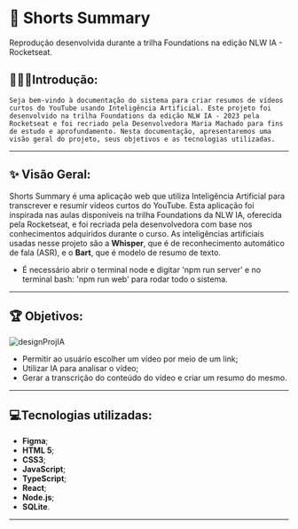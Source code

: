 # 🎥 Shorts Summary

Reprodução desenvolvida durante a trilha Foundations na edição NLW IA - Rocketseat.

## 👨🏽‍💻**Introdução:**

`Seja bem-vindo à documentação do sistema para criar resumos de vídeos curtos do YouTube usando Inteligência Artificial. Este projeto foi desenvolvido na trilha Foundations da edição NLW IA - 2023 pela Rocketseat e foi recriado pela Desenvolvedora Maria Machado para fins de estudo e aprofundamento. Nesta documentação, apresentaremos uma visão geral do projeto, seus objetivos e as tecnologias utilizadas.`

---

## ✨ Visão Geral:

Shorts Summary é uma aplicação web que utiliza Inteligência Artificial para transcrever e resumir vídeos curtos do YouTube. Esta aplicação foi inspirada nas aulas disponíveis na trilha Foundations da NLW IA, oferecida pela Rocketseat, e foi recriada pela desenvolvedora com base nos conhecimentos adquiridos durante o curso. As inteligências artificiais usadas nesse projeto são a **Whisper**, que é de reconhecimento automático de fala (ASR), e o **Bart**, que é modelo de resumo de texto.

- É necessário abrir o terminal node e digitar 'npm run server' e no terminal bash: 'npm run web' para rodar todo o sistema.

---

## 🏆 Objetivos:
![designProjIA](https://github.com/MaaMachado/shortsSummary/assets/102763421/c4b19acf-b07c-4d65-93a8-3f50c8ee2be0)
- Permitir ao usuário escolher um vídeo por meio de um link;
- Utilizar IA para analisar o vídeo; 
- Gerar a transcrição do conteúdo do vídeo e criar um resumo do mesmo.

---

## 💻Tecnologias utilizadas:

- **Figma**;
- **HTML 5**;
- **CSS3**;
- **JavaScript**;
- **TypeScript**;
- **React**;
- **Node.js**;
- **SQLite**.

---
